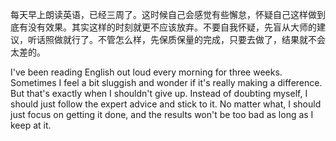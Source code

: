 每天早上朗读英语，已经三周了。这时候自己会感觉有些懈怠，怀疑自己这样做到底有没有效果。其实这样的时刻就更不应该放弃。不要自我怀疑，先盲从大师的建议，听话照做就行了。不管怎么样，先保质保量的完成，只要去做了，结果就不会太差的。

I've been reading English out loud every morning for three weeks. Sometimes I feel a bit sluggish and wonder if it's really making a difference. But that's exactly when I shouldn't give up. Instead of doubting myself, I should just follow the expert advice and stick to it. No matter what, I should just focus on getting it done, and the results won't be too bad as long as I keep at it.
